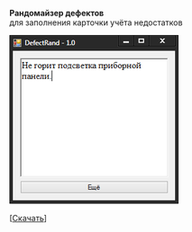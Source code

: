 **Рандомайзер дефектов**  
для заполнения карточки учёта недостатков
  
![Screen](https://raw.githubusercontent.com/iiiypuk/DefectRand/master/screen.png) 

[[Скачать](https://raw.githubusercontent.com/iiiypuk/DefectRand/master/dist/DefectRand.exe)]
